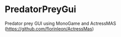 # PredatorPreyGui
Predator prey GUI using MonoGame and ActressMAS (https://github.com/florinleon/ActressMas)

